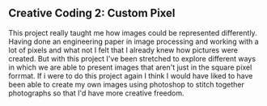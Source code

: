 ## Creative Coding 2: Custom Pixel

This project really taught me how images could be represented differently.
Having done an engineering paper in image processing and working with a lot of pixels and what not I felt that I already knew how pictures were created.
But with this project I've been stretched to explore different ways in which we are able to present images that aren't just in the square pixel forrmat. 
If i were to do this project again I think I would have liked to have been able to create my own images using photoshop to stitch together photographs so that I'd have more creative freedom.